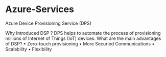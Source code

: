 # Azure-Services
Azure Device Provisioning Service (DPS)

Why Introduced DSP ?
		DPS helps to automate the process of provisioning millions of Internet of Things (IoT) devices.
What are the main advantages of DSP?
		•	Zero-touch provisioning
		•	More Securied Communications
		•	Scalability
		•	Flexibility
